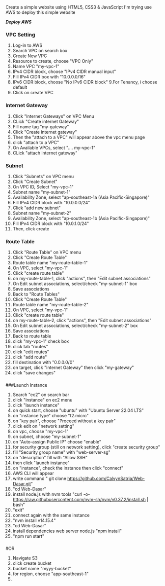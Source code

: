 Create a simple website using HTML5, CSS3 & JavaScript
I'm trying use AWS to deploy this simple website


***Deploy AWS***

### VPC Setting
1. Log-in to AWS
2. Search VPC on search box
3. Create New VPC
4. Resource to create, choose "VPC Only"
5. Name VPC "my-vpc-1"
6. IPv4 CIDR block, choose "IPv4 CIDR manual input"
7. Fill IPv4 CIDR box with "10.0.0.0/16"
8. IPv6 CIDR block, choose "No IPv6 CIDR block"
9.For Tenancy, i choose default
10. Click on create VPC
###

### Internet Gateway
1. Click "Internet Gateways" on VPC Menu
2. CLick "Create internet Gateway"
3. Fill name tag "my-gateway"
4. Click "Create internet gateway"
5. Then the "attach to a VPC" will appear above the vpc menu page
6. click "attach to a VPC"
7. On Available VPCs, select ".... my-vpc-1"
8. CLick "attach internet gateway"
###

### Subnet
1. Click "Subnets" on VPC menu
2. Click "Create Subnet"
3. On VPC ID, Select "my-vpc-1"
4. Subnet name "my-subnet-1"
5. Availability Zone, select "ap-southeast-1a (Asia Pacific-Singapore)"
6. Fill IPv4 CIDR block with "10.0.0.0/24"
7. Click "add new subnet"
8. Subnet name "my-subnet-2"
9. Availability Zone, select "ap-southeast-1b (Asia Pacific-Singapore)"
10. Fill IPv4 CIDR block with "10.0.1.0/24"
11. Then, click create 
###

### Route Table
1. Click "Route Table" on VPC menu
2. Click "Create Route Table"
3. Route table name "my-route-table-1"
4. On VPC, select "my-vpc-1"
5. Click "create route table"
6. on my-route-table-1, click "actions", then "Edit subnet associations"
7. On Edit subnet associations, select/check "my-subnet-1" box
8. Save associations
9. Back to "Route Tables"
10. Click "Create Route Table"
11. Route table name "my-route-table-2"
12. On VPC, select "my-vpc-1"
13. Click "create route table"
14. on my-route-table-2, click "actions", then "Edit subnet associations"
15. On Edit subnet associations, select/check "my-subnet-2" box
16. Save associations
17. Back to route table
18. click "my-vpc-1" check box
19. click tab "routes"
20. click "edit routes"
21. click "add route"
22. fill destination with "0.0.0.0/0"
23. on target, click "Internet Gateway" then click "my-gateway"
24. click "save changes"
###

###Launch Instance
1. Search "ec2" on search bar
2. click "instance" on ec2 menu
3. click "launch instance"
4. on quick start, choose "ubuntu" with "Ubuntu Server 22.04 LTS"
5. on "instance type" choose "t2.micro"
6. on "key pair", choose "Proceed without a key pair"
7. click edit on "network setting"
8. on vpc, choose "my-vpc-1"
9. on subnet, choose "my-subnet-1"
10. on "Auto-assign Public IP" choose "enable"
11. for security group (still on network setting), click "create security group"
12. fill "Security group name" with "web-server-sg"
13. on "description" fill with "Allow SSH"
14. then click "launch instance"
15. on "instance", check the instance then click "connect"
16. AWS CLI will appear
17. write command " git clone https://github.com/CalvynSatria/Web-Dasar.git"
18. "cd Web-Dasar"
19. install node.js with nvm tools "curl -o- https://raw.githubusercontent.com/nvm-sh/nvm/v0.37.2/install.sh | bash" 
20. "exit"
21. connect again with the same instance
22. "nvm install v14.15.4"
23. "cd Web-Dasar"
24. install dependencies web server node.js "npm install"
25. "npm run start"
###


#OR
1. Navigate S3
2. click create bucket
3. bucket name "myyy-bucket"
4. for region, choose "app-southeast-1"
5. 

###



<!---
CalvynSatria/CalvynSatria is a ✨ special ✨ repository because its `README.md` (this file) appears on your GitHub profile.
You can click the Preview link to take a look at your changes.
--->
